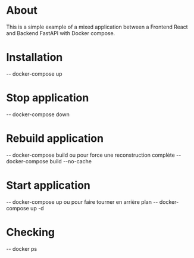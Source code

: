 # About
This is a simple example of a mixed application between a Frontend React and Backend FastAPI with Docker compose.

# Installation

-- docker-compose up

# Stop application

-- docker-compose down

# Rebuild application

-- docker-compose build 
ou pour force une reconstruction complète
-- docker-compose build --no-cache

# Start application

-- docker-compose up
ou pour faire tourner en arrière plan 
-- docker-compose up -d

# Checking

-- docker ps